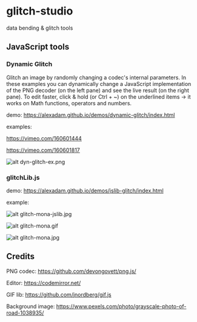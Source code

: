 # glitch-studio
data bending &amp; glitch tools

## JavaScript tools

### Dynamic Glitch

Glitch an image by randomly changing a codec's internal parameters. In these examples you can dynamically change a JavaScript implementation of the PNG decoder (on the left pane) and see the live result (on the right pane). To edit faster, click & hold (or Ctrl + ~) on the underlined items -> it works on Math functions, operators and numbers.

demo: https://alexadam.github.io/demos/dynamic-glitch/index.html

examples:

https://vimeo.com/160601444

https://vimeo.com/160601817

![alt dyn-glitch-ex.png](https://github.com/alexadam/glitch-studio/blob/master/examples/dyn-glitch-ex.png?raw=true)


### glitchLib.js

demo: https://alexadam.github.io/demos/jslib-glitch/index.html

example:

![alt glitch-mona-jslib.jpg](https://github.com/alexadam/glitch-studio/blob/master/examples/mona-glitch-jslib.png?raw=true)




![alt glitch-mona.gif](https://github.com/alexadam/glitch-studio/blob/master/examples/monalisa-glitch.gif?raw=true)

![alt glitch-mona.jpg](https://github.com/alexadam/glitch-studio/blob/master/examples/monalisa-glitch.jpg?raw=true)

## Credits

PNG codec: https://github.com/devongovett/png.js/

Editor: https://codemirror.net/

GIF lib: https://github.com/jnordberg/gif.js

Background image: https://www.pexels.com/photo/grayscale-photo-of-road-1038935/
